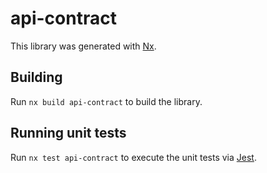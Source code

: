 # api-contract

This library was generated with [Nx](https://nx.dev).

## Building

Run `nx build api-contract` to build the library.

## Running unit tests

Run `nx test api-contract` to execute the unit tests via [Jest](https://jestjs.io).
